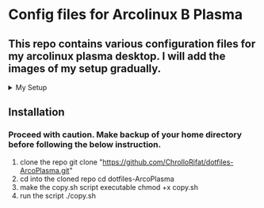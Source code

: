 # Config files for Arcolinux B Plasma
## This repo contains various configuration files for my arcolinux plasma desktop. I will add the images of my setup gradually. 
<details>
  <summary>My Setup </summary>
</details>

## Installation
### Proceed with caution. Make backup of your home directory before following the below instruction.
1. clone the repo
git clone "https://github.com/ChrolloRifat/dotfiles-ArcoPlasma.git"
2. cd into the cloned repo
cd dotfiles-ArcoPlasma
3. make the copy.sh script executable
chmod +x copy.sh 
4. run the script
./copy.sh
